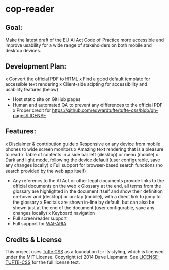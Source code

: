 # cop-reader

## Goal:
Make the [latest draft](https://digital-strategy.ec.europa.eu/en/library/second-draft-general-purpose-ai-code-practice-published-written-independent-experts) of the EU AI Act Code of Practice more accessible and improve usability for a wide range of stakeholders on both mobile and desktop devices. 

## Development Plan:
x Convert the official PDF to HTML
x Find a good default template for accessible text rendering 
x Client-side scipting for accessibility and usability features (below)
- Host static site on GitHub pages
- Human and automated QA to prevent any differences to the official PDF
x Proper credit for https://github.com/edwardtufte/tufte-css/blob/gh-pages/LICENSE

## Features:
x Disclaimer & contribution guide
x Responsive on any device from mobile phones to wide screen monitors
x Amazing text rendering that is a pleasure to read
x Table of contents in a side bar left (desktop) or menu (mobile)
x Dark and light mode, following the device default (user configurable, save any changes locally)
x Full support for browser-based search functions (no search provided by the web app itself)
- Any referencs to the AI Act or other legal documents provide links to the official documents on the web
x Glossary at the end, all terms from the glossary are highlighted in the document itself and show their definition on-hover and (desktop) or on-tap (mobile), with a direct link to jump to the glossary
x Recitals are shown in-line by default, but can also be shown just at the end of the document (user configurable, save any changes locally)
x Keyboard navigation
- Full screenreader support
- Full support for [WAI-ARIA](https://www.w3.org/WAI/standards-guidelines/aria/)

## Credits & License

This project uses [Tufte CSS](https://github.com/edwardtufte/tufte-css) as a foundation for its styling, which is licensed under the MIT License. Copyright (c) 2014 Dave Liepmann. See [LICENSE-TUFTE-CSS](LICENSE-TUFTE-CSS) for the full license text.
